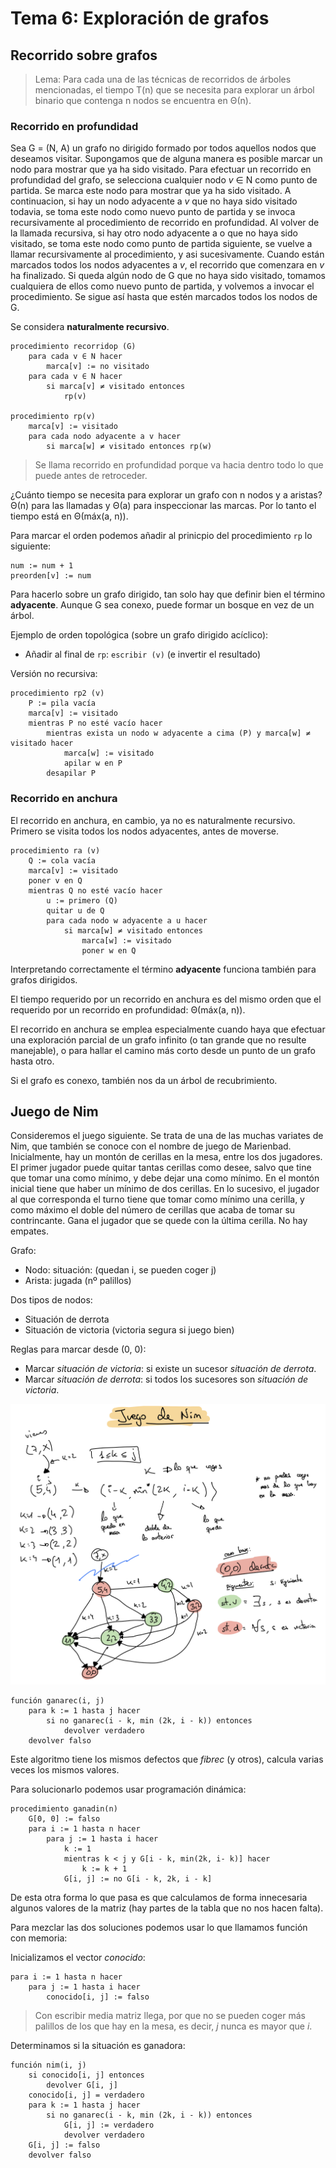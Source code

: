 # Tema 6: Exploración de grafos

## Recorrido sobre grafos

> Lema: Para cada una de las técnicas de recorridos de árboles mencionadas, el tiempo T(n) que se necesita para explorar un árbol binario que contenga n nodos se encuentra en Θ(n).

### Recorrido en profundidad

Sea G = (N, A) un grafo no dirigido formado por todos aquellos nodos que deseamos visitar. Supongamos que de alguna manera es posible marcar un nodo para mostrar que ya ha sido visitado.
Para efectuar un recorrido en profundidad del grafo, se selecciona cualquier nodo *v* ∈ N como punto de partida. Se marca este nodo para mostrar que ya ha sido visitado. A continuacion, si hay un nodo adyacente a *v* que no haya sido visitado todavia, se toma este nodo como nuevo punto de partida y se invoca recursivamente al procedimiento de recorrido en profundidad. Al volver de la llamada recursiva, si hay otro nodo adyacente a o que no haya sido visitado, se toma este nodo como punto de partida siguiente, se vuelve a llamar recursivamente al procedimiento, y asi sucesivamente. Cuando están marcados todos los nodos adyacentes a *v*, el recorrido que comenzara en *v* ha finalizado. Si queda algún nodo de G que no haya sido visitado, tomamos cualquiera de ellos como nuevo punto de partida, y volvemos a invocar el procedimiento. Se sigue así hasta que estén marcados todos los nodos de G.

Se considera **naturalmente recursivo**.

```pseudo
procedimiento recorridop (G)
    para cada v ∈ N hacer
        marca[v] := no visitado
    para cada v ∈ N hacer
        si marca[v] ≠ visitado entonces
            rp(v)

procedimiento rp(v)
    marca[v] := visitado
    para cada nodo adyacente a v hacer
        si marca[w] ≠ visitado entonces rp(w)
```

> Se llama recorrido en profundidad porque va hacia dentro todo lo que puede antes de retroceder.

¿Cuánto tiempo se necesita para explorar un grafo con n nodos y a aristas? Θ(n) para las llamadas y Θ(a) para inspeccionar las marcas. Por lo tanto el tiempo está en Θ(máx(a, n)).

Para marcar el orden podemos añadir al prinicpio del procedimiento `rp` lo siguiente:

```pseudo
num := num + 1
preorden[v] := num
```

Para hacerlo sobre un grafo dirigido, tan solo hay que definir bien el término **adyacente**. Aunque G sea conexo, puede formar un bosque en vez de un árbol.

Ejemplo de orden topológica (sobre un grafo dirigido acíclico):

- Añadir al final de `rp`: `escribir (v)` (e invertir el resultado)

Versión no recursiva:

```pseudo
procedimiento rp2 (v)
    P := pila vacía
    marca[v] := visitado
    mientras P no esté vacío hacer
        mientras exista un nodo w adyacente a cima (P) y marca[w] ≠ visitado hacer
            marca[w] := visitado
            apilar w en P
        desapilar P
```

### Recorrido en anchura

El recorrido en anchura, en cambio, ya no es naturalmente recursivo. Primero se visita todos los nodos adyacentes, antes de moverse.

```pseudo
procedimiento ra (v) 
    Q := cola vacía
    marca[v] := visitado
    poner v en Q
    mientras Q no esté vacío hacer
        u := primero (Q)
        quitar u de Q
        para cada nodo w adyacente a u hacer
            si marca[w] ≠ visitado entonces
                marca[w] := visitado
                poner w en Q
```

Interpretando correctamente el término **adyacente** funciona también para grafos dirigidos.

El tiempo requerido por un recorrido en anchura es del mismo orden que el requerido por un recorrido en profundidad: Θ(máx(a, n)).

El recorrido en anchura se emplea especialmente cuando haya que efectuar una exploración parcial de un grafo infinito (o tan grande que no resulte manejable), o para hallar el camino más corto desde un punto de un grafo hasta otro.

Si el grafo es conexo, también nos da un árbol de recubrimiento.

## Juego de Nim

Consideremos el juego siguiente. Se trata de una de las muchas variates de Nim, que también se conoce con el nombre de juego de Marienbad. Inicialmente, hay un montón de cerillas en la mesa, entre los dos jugadores. El primer jugador puede quitar tantas cerillas como desee, salvo que tine que tomar una como mínimo, y debe dejar una como mínimo. En el montón inicial tiene que haber un mínimo de dos cerillas. En lo sucesivo, el jugador al que corresponda el turno tiene que tomar como mínimo una cerilla, y como máximo el doble del número de cerillas que acaba de tomar su contrincante. Gana el jugador que se quede con la última cerilla. No hay empates.

Grafo:

- Nodo: situación: (quedan i, se pueden coger j)
- Arista: jugada (nº palillos)

Dos tipos de nodos:

- Situación de derrota
- Situación de victoria (victoria segura si juego bien)

Reglas para marcar desde (0, 0):

- Marcar *situación de victoria*: si existe un sucesor *situación de derrota*.
- Marcar *situación de derrota*: si todos los sucesores son *situación de victoria*.

![Nim's game](images/nim.jpeg)

```pseudo
función ganarec(i, j)
    para k := 1 hasta j hacer
        si no ganarec(i - k, min (2k, i - k)) entonces
            devolver verdadero
    devolver falso
```

Este algoritmo tiene los mismos defectos que *fibrec* (y otros), calcula varias veces los mismos valores.

Para solucionarlo podemos usar programación dinámica:

```pseudo
procedimiento ganadin(n)
    G[0, 0] := falso
    para i := 1 hasta n hacer
        para j := 1 hasta i hacer
            k := 1
            mientras k < j y G[i - k, min(2k, i- k)] hacer
                k := k + 1
            G[i, j] := no G[i - k, 2k, i - k]
```

De esta otra forma lo que pasa es que calculamos de forma innecesaria algunos valores de la matriz (hay partes de la tabla que no nos hacen falta).

Para mezclar las dos soluciones podemos usar lo que llamamos función con memoria:

Inicializamos el vector *conocido*:

```pseudo
para i := 1 hasta n hacer
    para j := 1 hasta i hacer
        conocido[i, j] := falso
```

> Con escribir media matriz llega, por que no se pueden coger más palillos de los que hay en la mesa, es decir, *j* nunca es mayor que *i*.

Determinamos si la situación es ganadora:

```pseudo
función nim(i, j)
    si conocido[i, j] entonces
        devolver G[i, j]
    conocido[i, j] = verdadero
    para k := 1 hasta j hacer
        si no ganarec(i - k, min (2k, i - k)) entonces
            G[i, j] := verdadero
            devolver verdadero
    G[i, j] := falso
    devolver falso
```

